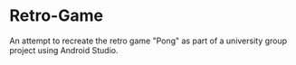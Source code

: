 # Retro-Game
An attempt to recreate the retro game "Pong" as part of a university group project using Android Studio.
